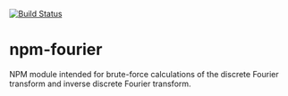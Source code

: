 [![Build Status](https://travis-ci.com/NoahT/npm-fourier.svg?token=ufZWEU345h6i4FG4VpiX&branch=master)](https://travis-ci.com/NoahT/npm-fourier)

# npm-fourier
NPM module intended for brute-force calculations of the discrete Fourier transform and inverse discrete Fourier transform.


